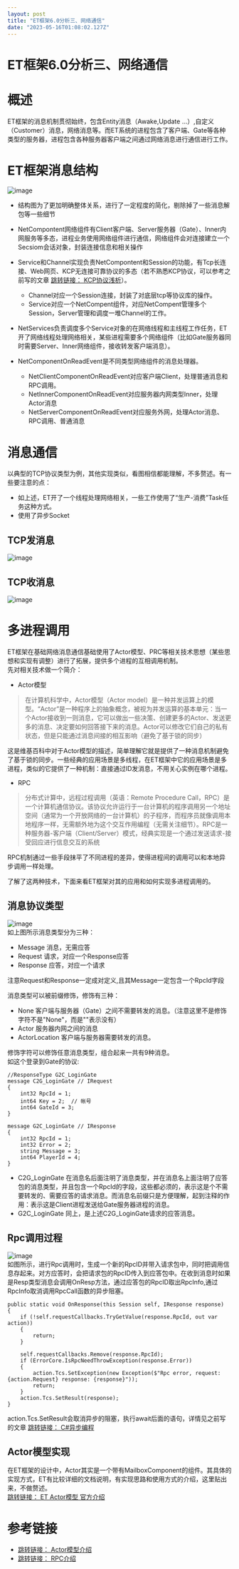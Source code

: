 ```yaml
---
layout: post
title: "ET框架6.0分析三、网络通信"
date: "2023-05-16T01:08:02.127Z"
---
```

ET框架6.0分析三、网络通信
===============

概述
==

ET框架的消息机制贯彻始终，包含Entity消息（Awake,Update ...）,自定义（Customer）消息，网络消息等。而ET系统的进程包含了客户端、Gate等各种类型的服务器，进程包含各种服务器客户端之间通过网络消息进行通信进行工作。

ET框架消息结构
========

![image](https://img2023.cnblogs.com/blog/2905902/202304/2905902-20230404161220649-1495423719.png)

*   结构图为了更加明确整体关系，进行了一定程度的简化，剔除掉了一些消息解包等一些细节
    
*   NetCompontent网络组件有Client客户端、Server服务器（Gate）、Inner内网服务等多态，进程业务使用网络组件进行通信，网络组件会对连接建立一个Secsiom会话对象，封装连接信息和相关操作
    
*   Service和Channel实现负责NetCompontent和Session的功能，有Tcp长连接、Web网页、KCP无连接可靠协议的多态（若不熟悉KCP协议，可以参考之前写的文章 [跳转链接： KCP协议浅析](https://www.cnblogs.com/hggzhang/p/17235879.html "跳转链接： KCP协议浅析")）。
    
    *   Channel对应一个Session连接，封装了对底层tcp等协议库的操作。
    *   Service对应一个NetCompent组件，对应NetCompent管理多个Session，Server管理和调度一堆Channel的工作。
*   NetServices负责调度多个Service对象的在网络线程和主线程工作任务，ET开了网络线程处理网络相关，某些进程需要多个网络组件（比如Gate服务器同时需要Server、Inner网络组件，接收转发客户端消息）。
    
*   NetComponentOnReadEvent是不同类型网络组件的消息处理器。
    
    *   NetClientComponentOnReadEvent对应客户端Client，处理普通消息和RPC调用。
    *   NetInnerComponentOnReadEvent对应服务器内网类型Inner，处理Actor消息
    *   NetServerComponentOnReadEvent对应服务外网，处理Actor消息、RPC调用、普通消息

消息通信
====

以典型的TCP协议类型为例，其他实现类似，看图相信都能理解，不多赘述。有一些要注意的点：

*   如上述，ET开了一个线程处理网络相关，一些工作使用了“生产-消费”Task任务这种方式。
*   使用了异步Socket

TCP发消息
------

![image](https://img2023.cnblogs.com/blog/2905902/202304/2905902-20230404153838839-1292337276.png)

TCP收消息
------

![image](https://img2023.cnblogs.com/blog/2905902/202304/2905902-20230404160429964-1235840046.png)

多进程调用
=====

ET框架在基础网络消息通信基础使用了Actor模型、PRC等相关技术思想（某些思想和实现有调整）进行了拓展，提供多个进程的互相调用机制。  
先对相关技术做一个简介：

*   Actor模型

> 在计算机科学中，Actor模型（Actor model）是一种并发运算上的模型。“Actor”是一种程序上的抽象概念，被视为并发运算的基本单元：当一个Actor接收到一则消息，它可以做出一些决策、创建更多的Actor、发送更多的消息、决定要如何回答接下来的消息。Actor可以修改它们自己的私有状态，但是只能通过消息间接的相互影响（避免了基于锁的同步）

这是维基百科中对于Actor模型的描述，简单理解它就是提供了一种消息机制避免了基于锁的同步。一些经典的应用场景是多线程，在ET框架中它的应用场景是多进程，类似的它提供了一种机制：直接通过ID发消息，不用关心实例在哪个进程。

*   RPC

> 分布式计算中，远程过程调用（英语：Remote Procedure Call，RPC）是一个计算机通信协议。该协议允许运行于一台计算机的程序调用另一个地址空间（通常为一个开放网络的一台计算机）的子程序，而程序员就像调用本地程序一样，无需额外地为这个交互作用编程（无需关注细节）。RPC是一种服务器-客户端（Client/Server）模式，经典实现是一个通过发送请求-接受回应进行信息交互的系统

RPC机制通过一些手段抹平了不同进程的差异，使得进程间的调用可以和本地异步调用一样处理。

了解了这两种技术，下面来看ET框架对其的应用和如何实现多进程调用的。

消息协议类型
------

![image](https://img2023.cnblogs.com/blog/2905902/202304/2905902-20230404201415885-626527381.png)  
如上图所示消息类型分为三种：

*   Message 消息，无需应答
*   Request 请求，对应一个Response应答
*   Response 应答，对应一个请求

注意Request和Response一定成对定义,且其Message一定包含一个RpcId字段

消息类型可以被前缀修饰，修饰有三种：

*   None 客户端与服务器（Gate）之间不需要转发的消息。（注意这里不是修饰字符不是"None"，而是""表示没有）
*   Actor 服务器内网之间的消息
*   ActorLocation 客户端与服务器需要转发的消息。

修饰字符可以修饰任意消息类型，组合起来一共有9种消息。  
如这个登录到Gate的协议:

    //ResponseType G2C_LoginGate
    message C2G_LoginGate // IRequest
    {
    	int32 RpcId = 1;
    	int64 Key = 2;  // 帐号
    	int64 GateId = 3;
    }
    
    message G2C_LoginGate // IResponse
    {
    	int32 RpcId = 1;
    	int32 Error = 2;
    	string Message = 3;
    	int64 PlayerId = 4;
    }
    

*   C2G\_LoginGate 在消息名后面注明了消息类型，并在消息名上面注明了应答包的消息类型，并且包含一个RpcId的字段，这些都必须的，表示这是个不需要转发的、需要应答的请求消息。而消息名前缀只是方便理解，起到注释的作用：表示这是Client进程发送给Gate服务器进程的消息。
*   G2C\_LoginGate 同上，是上述C2G\_LoginGate请求的应答消息。

Rpc调用过程
-------

![image](https://img2023.cnblogs.com/blog/2905902/202304/2905902-20230404202603094-642298186.png)  
如图所示，进行Rpc调用时，生成一个新的RpcID并带入请求包中，同时把调用信息存起来。对方应答时，会把请求包的RpcID传入到应答包中。在收到消息时如果是Resp类型消息会调用OnResp方法，通过应答包的RpcID取出RpcInfo,通过RpcInfo取消调用RpcCall函数的异步阻塞。

    public static void OnResponse(this Session self, IResponse response)
    {
    	if (!self.requestCallbacks.TryGetValue(response.RpcId, out var action))
    	{
    		return;
    	}
    
    	self.requestCallbacks.Remove(response.RpcId);
    	if (ErrorCore.IsRpcNeedThrowException(response.Error))
    	{
    		action.Tcs.SetException(new Exception($"Rpc error, request: {action.Request} response: {response}"));
    		return;
    	}
    	action.Tcs.SetResult(response);
    }
    

action.Tcs.SetResult会取消异步的阻塞，执行await后面的语句，详情见之前写的文章 [跳转链接： C#异步编程](https://www.cnblogs.com/hggzhang/p/17199017.html "跳转链接： C#异步编程")

Actor模型实现
---------

在ET框架的设计中，Actor其实是一个带有MailboxComponent的组件。其具体的实现方式，ET有比较详细的文档说明，有实现思路和使用方式的介绍，这里贴出来，不做赘述。  
[跳转链接： ET Actor模型 官方介绍](https://github.com/egametang/ET/blob/master/Book/5.4Actor%E6%A8%A1%E5%9E%8B.md "跳转链接： ET Actor模型 官方介绍")

参考链接
====

*   [跳转链接： Actor模型介绍](https://www.jianshu.com/p/d803e2a7de8e "跳转链接： Actor模型介绍")
*   [跳转链接： RPC介绍](https://zhuanlan.zhihu.com/p/187560185 "跳转链接： RPC介绍")